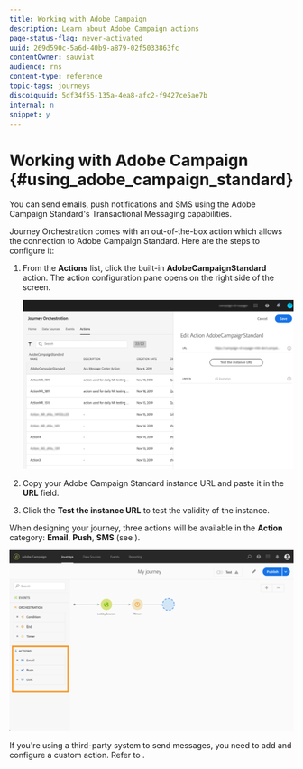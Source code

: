 ```yaml
---
title: Working with Adobe Campaign
description: Learn about Adobe Campaign actions
page-status-flag: never-activated
uuid: 269d590c-5a6d-40b9-a879-02f5033863fc
contentOwner: sauviat
audience: rns
content-type: reference
topic-tags: journeys
discoiquuid: 5df34f55-135a-4ea8-afc2-f9427ce5ae7b
internal: n
snippet: y
---
```


# Working with Adobe Campaign {#using_adobe_campaign_standard}

You can send emails, push notifications and SMS using the Adobe Campaign Standard's Transactional Messaging capabilities. 

Journey Orchestration comes with an out-of-the-box action which allows the connection to Adobe Campaign Standard. Here are the steps to configure it:

1. From the **Actions** list, click the built-in **AdobeCampaignStandard** action. The action configuration pane opens on the right side of the screen.

    ![](../assets/actioncampaign.png)

1. Copy your Adobe Campaign Standard instance URL and paste it in the **URL** field. 

1. Click the **Test the instance URL** to test the validity of the instance.

When designing your journey, three actions will be available in the **Action** category: **Email**, **Push**, **SMS** (see [](../building-journeys/journey-action-campaign.md)).

![](../assets/journey58.png)

If you're using a third-party system to send messages, you need to add and configure a custom action. Refer to [](../action/custom-action-configuration.md).
